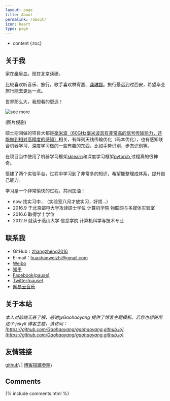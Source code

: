 ```yaml
---
layout: page
title: About
permalink: /about/
icon: heart
type: page
---
```


* content
{:toc}

## 关于我


家在[秦皇岛](https://baike.baidu.com/item/%E7%A7%A6%E7%9A%87%E5%B2%9B/180698?fr=aladdin)，现在北京读研。

比较喜欢听音乐、旅行。歌手喜欢林宥嘉、[龚琳娜](https://www.bilibili.com/video/av6311410/)。旅行最远到过西安，希望毕业旅行能去更远一点。

世界那么大，我想看的更远！

![see more](http://img1.imgtn.bdimg.com/it/u=2267791731,1042539268&fm=200&gp=0.jpg)

(图片侵删)

硕士期间做的项目大都是[毫米波（60GHz毫米波具有非常高的信号传输能力，还能做到相对高精度的感知）](https://baike.baidu.com/item/%E6%AF%AB%E7%B1%B3%E6%B3%A2/2458350?fr=aladdin)相关，有阵列天线传输优化（码本优化），也有感知联合机器学习、深度学习做的一些有趣的东西，比如手势识别、步态识别等。

在项目当中使用了机器学习框架[sklearn](http://scikit-learn.org/)和深度学习框架[pytorch](http://pytorch.org/),过程真的很神奇。

搭建了两个实验平台，过程中学习到了非常多的知识，希望能整理成体系，提升自己能力。

学习是一个非常愉快的过程。共同加油！

* now    找实习中...（实验室八月才放实习，好烦...）
* 2016.9 于北京邮电大学攻读硕士学位 计算机学院  物联网与多媒体实验室
* 2016.6 取得学士学位
* 2012.9 就读于燕山大学 信息学院 计算机科学与技术专业


## 联系我

* GitHub：[zhangzheng2016](https://github.com/zhangzheng2016)
* E-mail：huashanweizhi@gmail.com
* [Weibo](https://www.weibo.com/3108496392/)
* [知乎](https://www.zhihu.com/people/di-diao-liao-ha/activities)
* [Facebook(pause)](https://www.facebook.com)
* [Twitter(pause)](https://twitter.com)
* [网易云音乐](http://music.163.com/playlist?id=36037781&userid=41957729)

## 关于本站

*本人对前端无甚了解，感谢@Gaohaoyang 提供了博客主题模板。若您也想使用这个 jekyll 博客主题，请访问：[https://github.com/Gaohaoyang/gaohaoyang.github.io](https://github.com/Gaohaoyang/gaohaoyang.github.io)*



## 友情链接

 [github](http://github.com/)\ | [博客搭建参照](https://blog.csdn.net/White_Idiot/article/details/69397224)\

## Comments

{% include comments.html %}
